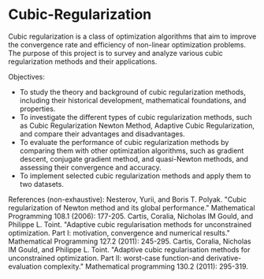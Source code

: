 # Cubic-Regularization

Cubic regularization is a class of optimization algorithms that aim to improve the convergence rate
and efficiency of non-linear optimization problems. The purpose of this project is to survey and
analyze various cubic regularization methods and their applications.

Objectives:
- To study the theory and background of cubic regularization methods, including their historical
development, mathematical foundations, and properties.
- To investigate the different types of cubic regularization methods, such as Cubic
Regularization Newton Method, Adaptive Cubic Regularization, and compare their advantages
and disadvantages.
- To evaluate the performance of cubic regularization methods by comparing them with other
optimization algorithms, such as gradient descent, conjugate gradient method, and
quasi-Newton methods, and assessing their convergence and accuracy.
- To implement selected cubic regularization methods and apply them to two datasets.

References (non-exhaustive):
Nesterov, Yurii, and Boris T. Polyak. "Cubic regularization of Newton method and its global
performance." Mathematical Programming 108.1 (2006): 177-205.
Cartis, Coralia, Nicholas IM Gould, and Philippe L. Toint. "Adaptive cubic regularisation methods for
unconstrained optimization. Part I: motivation, convergence and numerical results." Mathematical
Programming 127.2 (2011): 245-295.
Cartis, Coralia, Nicholas IM Gould, and Philippe L. Toint. "Adaptive cubic regularisation methods for
unconstrained optimization. Part II: worst-case function-and derivative-evaluation complexity."
Mathematical programming 130.2 (2011): 295-319.
